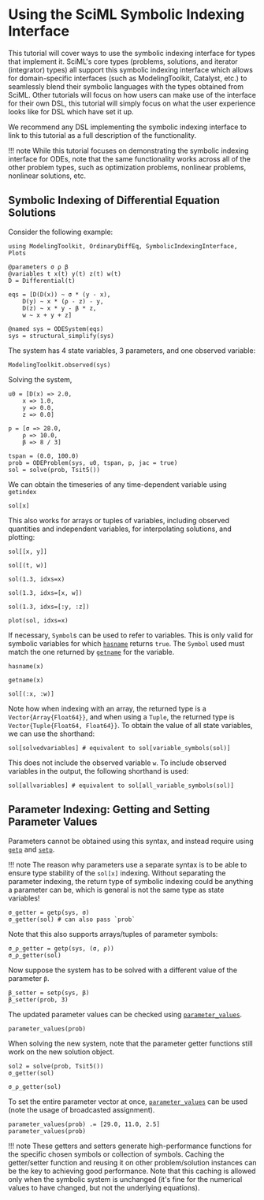 # Using the SciML Symbolic Indexing Interface

This tutorial will cover ways to use the symbolic indexing interface for types that
implement it. SciML's core types (problems, solutions, and iterator (integrator) types)
all support this symbolic indexing interface which allows for domain-specific interfaces
(such as ModelingToolkit, Catalyst, etc.) to seamlessly blend their symbolic languages with
the types obtained from SciML. Other tutorials will focus on how users can make use of the
interface for their own DSL, this tutorial will simply focus on what the user experience
looks like for DSL which have set it up.

We recommend any DSL implementing the symbolic indexing interface to link to this tutorial
as a full description of the functionality.

!!! note
    While this tutorial focuses on demonstrating the symbolic indexing interface for ODEs,
    note that the same functionality works across all of the other problem types, such as
    optimization problems, nonlinear problems, nonlinear solutions, etc.

## Symbolic Indexing of Differential Equation Solutions

Consider the following example:

```@example Usage
using ModelingToolkit, OrdinaryDiffEq, SymbolicIndexingInterface, Plots

@parameters σ ρ β
@variables t x(t) y(t) z(t) w(t)
D = Differential(t)

eqs = [D(D(x)) ~ σ * (y - x),
    D(y) ~ x * (ρ - z) - y,
    D(z) ~ x * y - β * z,
    w ~ x + y + z]

@named sys = ODESystem(eqs)
sys = structural_simplify(sys)
```

The system has 4 state variables, 3 parameters, and one observed variable:

```@example Usage
ModelingToolkit.observed(sys)
```

Solving the system,

```@example Usage
u0 = [D(x) => 2.0,
    x => 1.0,
    y => 0.0,
    z => 0.0]

p = [σ => 28.0,
    ρ => 10.0,
    β => 8 / 3]

tspan = (0.0, 100.0)
prob = ODEProblem(sys, u0, tspan, p, jac = true)
sol = solve(prob, Tsit5())
```

We can obtain the timeseries of any time-dependent variable using `getindex`

```@example Usage
sol[x]
```

This also works for arrays or tuples of variables, including observed quantities and
independent variables, for interpolating solutions, and plotting:

```@example Usage
sol[[x, y]]
```

```@example Usage
sol[(t, w)]
```

```@example Usage
sol(1.3, idxs=x)
```

```@example Usage
sol(1.3, idxs=[x, w])
```

```@example Usage
sol(1.3, idxs=[:y, :z])
```

```@example Usage
plot(sol, idxs=x)
```

If necessary, `Symbol`s can be used to refer to variables. This is only valid for
symbolic variables for which [`hasname`](@ref) returns `true`. The `Symbol` used must
match the one returned by [`getname`](@ref) for the variable.

```@example Usage
hasname(x)
```

```@example Usage
getname(x)
```

```@example Usage
sol[(:x, :w)]
```

Note how when indexing with an array, the returned type is a `Vector{Array{Float64}}`,
and when using a `Tuple`, the returned type is `Vector{Tuple{Float64, Float64}}`.
To obtain the value of all state variables, we can use the shorthand:

```@example Usage
sol[solvedvariables] # equivalent to sol[variable_symbols(sol)]
```

This does not include the observed variable `w`. To include observed variables in the
output, the following shorthand is used:
```@example Usage
sol[allvariables] # equivalent to sol[all_variable_symbols(sol)]
```

## Parameter Indexing: Getting and Setting Parameter Values

Parameters cannot be obtained using this syntax, and instead require using [`getp`](@ref) and [`setp`](@ref).

!!! note
    The reason why parameters use a separate syntax is to be able to ensure type stability
    of the `sol[x]` indexing. Without separating the parameter indexing, the return type of
    symbolic indexing could be anything a parameter can be, which is general is not the same
    type as state variables!

```@example Usage
σ_getter = getp(sys, σ)
σ_getter(sol) # can also pass `prob`
```

Note that this also supports arrays/tuples of parameter symbols:

```@example Usage
σ_ρ_getter = getp(sys, (σ, ρ))
σ_ρ_getter(sol)
```

Now suppose the system has to be solved with a different value of the parameter `β`.

```@example Usage
β_setter = setp(sys, β)
β_setter(prob, 3)
```

The updated parameter values can be checked using [`parameter_values`](@ref).

```@example Usage
parameter_values(prob)
```

When solving the new system, note that the parameter getter functions still work on the new
solution object.

```@example Usage
sol2 = solve(prob, Tsit5())
σ_getter(sol)
```

```@example Usage
σ_ρ_getter(sol)
```

To set the entire parameter vector at once, [`parameter_values`](@ref) can be used
(note the usage of broadcasted assignment).

```@example Usage
parameter_values(prob) .= [29.0, 11.0, 2.5]
parameter_values(prob)
```

!!! note
    These getters and setters generate high-performance functions for the specific chosen
    symbols or collection of symbols. Caching the getter/setter function and reusing it
    on other problem/solution instances can be the key to achieving good performance. Note
    that this caching is allowed only when the symbolic system is unchanged (it's fine for
    the numerical values to have changed, but not the underlying equations).
